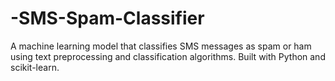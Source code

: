 # -SMS-Spam-Classifier
A machine learning model that classifies SMS messages as spam or ham using text preprocessing and classification algorithms. Built with Python and scikit-learn.
